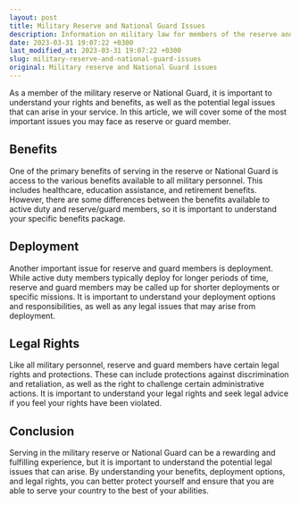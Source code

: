 ```yaml
---
layout: post
title: Military Reserve and National Guard Issues
description: Information on military law for members of the reserve and National Guard, including their benefits, deployment, and legal rights.
date: 2023-03-31 19:07:22 +0300
last_modified_at: 2023-03-31 19:07:22 +0300
slug: military-reserve-and-national-guard-issues
original: Military reserve and National Guard issues
---
```

As a member of the military reserve or National Guard, it is important to understand your rights and benefits, as well as the potential legal issues that can arise in your service. In this article, we will cover some of the most important issues you may face as reserve or guard member.

## Benefits

One of the primary benefits of serving in the reserve or National Guard is access to the various benefits available to all military personnel. This includes healthcare, education assistance, and retirement benefits. However, there are some differences between the benefits available to active duty and reserve/guard members, so it is important to understand your specific benefits package.

## Deployment

Another important issue for reserve and guard members is deployment. While active duty members typically deploy for longer periods of time, reserve and guard members may be called up for shorter deployments or specific missions. It is important to understand your deployment options and responsibilities, as well as any legal issues that may arise from deployment.

## Legal Rights

Like all military personnel, reserve and guard members have certain legal rights and protections. These can include protections against discrimination and retaliation, as well as the right to challenge certain administrative actions. It is important to understand your legal rights and seek legal advice if you feel your rights have been violated.

## Conclusion

Serving in the military reserve or National Guard can be a rewarding and fulfilling experience, but it is important to understand the potential legal issues that can arise. By understanding your benefits, deployment options, and legal rights, you can better protect yourself and ensure that you are able to serve your country to the best of your abilities.